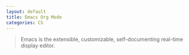 ```yaml
---
layout: default
title: Emacs Org Mode
categories: CS
---
```


> Emacs is the extensible, customizable, self-documenting real-time display editor.
>
